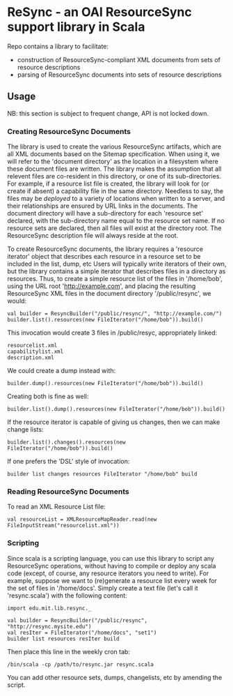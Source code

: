 # ReSync - an OAI ResourceSync support library in Scala #
Repo contains a library to facilitate:
* construction of ResourceSync-compliant XML documents from sets of resource descriptions
* parsing of ResourceSync documents into sets of resource descriptions

## Usage ##

NB: this section is subject to frequent change, API is not locked down.

### Creating ResourceSync Documents ###

The library is used to create the various ResourceSync artifacts, which are all XML documents
based on the Sitemap specification. When using it, we will refer to the 'document directory'
as the location in a filesystem where these document files are written. The library makes
the assumption that all relevent files are co-resident in this directory, or one of its
sub-directories. For example, if a resource list file is created, the library will look 
for (or create if absent) a capability file in the same directory. Needless to say,
the files may be _deployed_ to a variety of locations when written to a server, and their
relationships are ensured by URL links in the documents. The document directory will have a
sub-directory for each 'resource set' declared, with the sub-directory name equal to the 
resource set name. If no resource sets are declared, then all files will exist at the directory
root. The ResourceSync description file will always reside at the root.

To create ResourceSync documents, the library requires a 'resource iterator' object
that describes each resource in a resource set to be included in the list, dump, etc
Users will typically write iterators of their own, but the library contains a simple iterator
that describes files in a directory as resources. Thus, to create a simple resource list
of the files in '/home/bob', using the URL root 'http://example.com', and placing the
resulting ResourceSync XML files in the document directory '/public/resync', we would:

    val builder = ResyncBuilder("/public/resync/", "http://example.com/")
    builder.list().resources(new FileIterator("/home/bob")).build()

This invocation would create 3 files in /public/resyc, appropriately linked:

    resourcelist.xml
    capabilitylist.xml
    description.xml

We could create a dump instead with:

    builder.dump().resources(new FileIterator("/home/bob")).build()

Creating both is fine as well:

    builder.list().dump().resources(new FileIterator("/home/bob")).build()

If the resource iterator is capable of giving us changes, then we can make change lists:

    builder.list().changes().resources(new FileIterator("/home/bob")).build()

If one prefers the 'DSL' style of invocation:

    builder list changes resources FileIterator "/home/bob" build


### Reading ResourceSync Documents ###

To read an XML Resource List file:

    val resourceList = XMLResourceMapReader.read(new FileInputStream("resourcelist.xml"))

### Scripting ###

Since scala is a scripting language, you can use this library to script any ResourceSync operations,
without having to compile or deploy any scala code (except, of course, any resource iterators you
need to write). For example, suppose we want to (re)generate a resource list every week for 
the set of files in '/home/docs'. Simply create a text file (let's call it 'resync.scala')
with the following content:

    import edu.mit.lib.resync._

    val builder = ResyncBuilder("/public/resync", "http://resync.mysite.edu")
    val resIter = FileIterator("/home/docs", "set1")
    builder list resources resIter build

Then place this line in the weekly cron tab:

    /bin/scala -cp /path/to/resync.jar resync.scala

You can add other resource sets, dumps, changelists, etc by amending the script.


